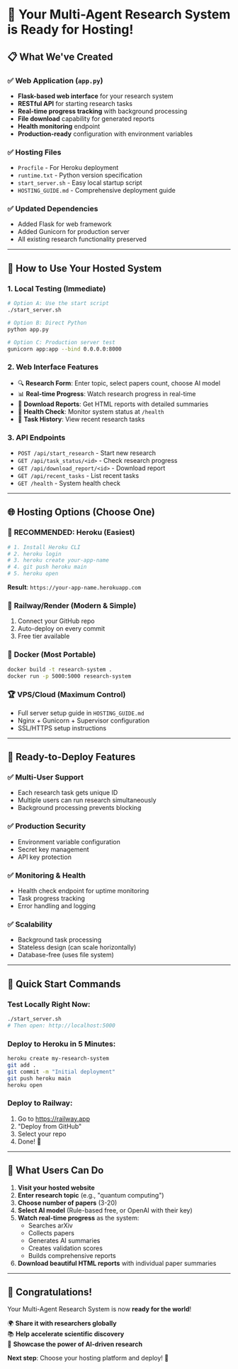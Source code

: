 # 🎉 Your Multi-Agent Research System is Ready for Hosting!

## 📋 What We've Created

### ✅ Web Application (`app.py`)
- **Flask-based web interface** for your research system
- **RESTful API** for starting research tasks
- **Real-time progress tracking** with background processing
- **File download** capability for generated reports
- **Health monitoring** endpoint
- **Production-ready** configuration with environment variables

### ✅ Hosting Files
- `Procfile` - For Heroku deployment
- `runtime.txt` - Python version specification
- `start_server.sh` - Easy local startup script
- `HOSTING_GUIDE.md` - Comprehensive deployment guide

### ✅ Updated Dependencies
- Added Flask for web framework
- Added Gunicorn for production server
- All existing research functionality preserved

---

## 🚀 How to Use Your Hosted System

### 1. **Local Testing** (Immediate)
```bash
# Option A: Use the start script
./start_server.sh

# Option B: Direct Python
python app.py

# Option C: Production server test
gunicorn app:app --bind 0.0.0.0:8000
```

### 2. **Web Interface Features**
- 🔍 **Research Form**: Enter topic, select papers count, choose AI model
- 📊 **Real-time Progress**: Watch research progress in real-time
- 📁 **Download Reports**: Get HTML reports with detailed summaries
- 🏥 **Health Check**: Monitor system status at `/health`
- 📜 **Task History**: View recent research tasks

### 3. **API Endpoints**
- `POST /api/start_research` - Start new research
- `GET /api/task_status/<id>` - Check research progress
- `GET /api/download_report/<id>` - Download report
- `GET /api/recent_tasks` - List recent tasks
- `GET /health` - System health check

---

## 🌐 Hosting Options (Choose One)

### 🥇 **RECOMMENDED: Heroku** (Easiest)
```bash
# 1. Install Heroku CLI
# 2. heroku login
# 3. heroku create your-app-name
# 4. git push heroku main
# 5. heroku open
```
**Result**: `https://your-app-name.herokuapp.com`

### 🥈 **Railway/Render** (Modern & Simple)
1. Connect your GitHub repo
2. Auto-deploy on every commit
3. Free tier available

### 🥉 **Docker** (Most Portable)
```bash
docker build -t research-system .
docker run -p 5000:5000 research-system
```

### 🏆 **VPS/Cloud** (Maximum Control)
- Full server setup guide in `HOSTING_GUIDE.md`
- Nginx + Gunicorn + Supervisor configuration
- SSL/HTTPS setup instructions

---

## 🎯 Ready-to-Deploy Features

### ✅ **Multi-User Support**
- Each research task gets unique ID
- Multiple users can run research simultaneously
- Background processing prevents blocking

### ✅ **Production Security**
- Environment variable configuration
- Secret key management
- API key protection

### ✅ **Monitoring & Health**
- Health check endpoint for uptime monitoring
- Task progress tracking
- Error handling and logging

### ✅ **Scalability**
- Background task processing
- Stateless design (can scale horizontally)
- Database-free (uses file system)

---

## 🔧 Quick Start Commands

### **Test Locally Right Now:**
```bash
./start_server.sh
# Then open: http://localhost:5000
```

### **Deploy to Heroku in 5 Minutes:**
```bash
heroku create my-research-system
git add .
git commit -m "Initial deployment"
git push heroku main
heroku open
```

### **Deploy to Railway:**
1. Go to https://railway.app
2. "Deploy from GitHub"
3. Select your repo
4. Done! 🎉

---

## 🌟 What Users Can Do

1. **Visit your hosted website**
2. **Enter research topic** (e.g., "quantum computing")
3. **Choose number of papers** (3-20)
4. **Select AI model** (Rule-based free, or OpenAI with their key)
5. **Watch real-time progress** as the system:
   - Searches arXiv
   - Collects papers
   - Generates AI summaries
   - Creates validation scores
   - Builds comprehensive reports
6. **Download beautiful HTML reports** with individual paper summaries

---

## 🎊 Congratulations!

Your Multi-Agent Research System is now **ready for the world**! 

🌍 **Share it with researchers globally**  
📚 **Help accelerate scientific discovery**  
🤖 **Showcase the power of AI-driven research**  

**Next step**: Choose your hosting platform and deploy! 🚀 